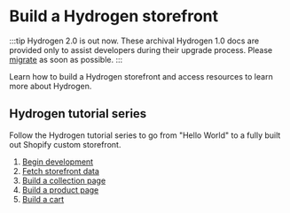 # Build a Hydrogen storefront


:::tip
Hydrogen 2.0 is out now. These archival Hydrogen 1.0 docs are provided only to assist developers during their upgrade process. Please [migrate](/migrate) as soon as possible.
:::



Learn how to build a Hydrogen storefront and access resources to learn more about Hydrogen.

## Hydrogen tutorial series

Follow the Hydrogen tutorial series to go from "Hello World" to a fully built out Shopify custom storefront.

1. [Begin development](/tutorials/getting-started/tutorial/begin/)
1. [Fetch storefront data](/tutorials/getting-started/tutorial/fetch-data/)
1. [Build a collection page](/tutorials/getting-started/tutorial/collections/)
1. [Build a product page](/tutorials/getting-started/tutorial/products/)
1. [Build a cart](/tutorials/getting-started/tutorial/cart/)

